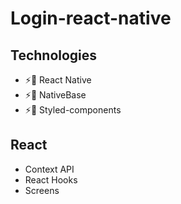 # Login-react-native


## Technologies

* ⚡📝 React Native
* ⚡📝 NativeBase 
* ⚡📝 Styled-components 

## React
* Context API
* React Hooks
* Screens

